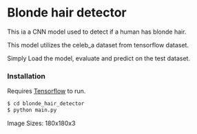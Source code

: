 # Blonde hair detector
This ia a CNN model used to detect if a human has blonde hair. 

This model utilizes the celeb_a dataset from tensorflow dataset. 

Simply Load the model, evaluate and predict on the test dataset. 

### Installation

Requires [Tensorflow](https://www.tensorflow.org/) to run.

```sh
$ cd blonde_hair_detector
$ python main.py
```

Image Sizes: 180x180x3

